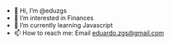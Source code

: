 - 👋 Hi, I’m @eduzgs
- 👀 I’m interested in Finances
- 🌱 I’m currently learning Javascript
- 📫 How to reach me: Email eduardo.zgs@gmail.com

<!---
eduzgs/eduzgs is a ✨ special ✨ repository because its `README.md` (this file) appears on your GitHub profile.
You can click the Preview link to take a look at your changes.
--->
